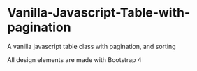 # Vanilla-Javascript-Table-with-pagination
A vanilla javascript table class with pagination, and sorting 

All design elements are made with Bootstrap 4 
